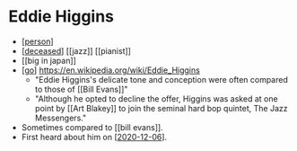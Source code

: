 # Eddie Higgins

- [[person]]
- [[deceased]] [[jazz]] [[pianist]]
- [[big in japan]]
- [[go]] https://en.wikipedia.org/wiki/Eddie_Higgins
  - "Eddie Higgins's delicate tone and conception were often compared to those of [[Bill Evans]]"
  - "Although he opted to decline the offer, Higgins was asked at one point by [[Art Blakey]] to join the seminal hard bop quintet, The Jazz Messengers."
- Sometimes compared to [[bill evans]].
- First heard about him on [[2020-12-06]].


[//begin]: # "Autogenerated link references for markdown compatibility"
[person]: person "Person"
[deceased]: deceased "Deceased"
[big-in-japan]: big-in-japan "Big in Japan"
[go]: go "Go"
[bill-evans]: bill-evans "Bill Evans"
[2020-12-06]: journal/2020-12-06 "2020-12-06"
[//end]: # "Autogenerated link references"